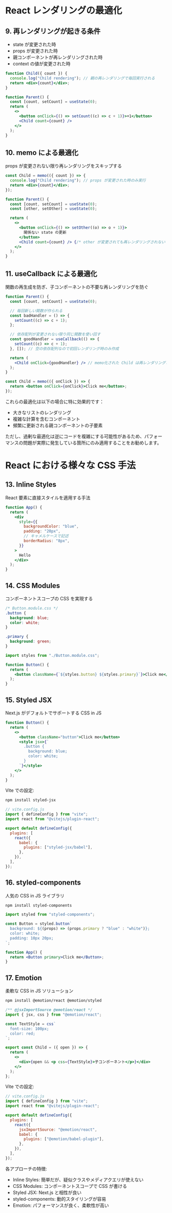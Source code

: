 # React レンダリングの最適化

## 9. 再レンダリングが起きる条件

- state が変更された時
- props が変更された時
- 親コンポーネントが再レンダリングされた時
- context の値が変更された時

```jsx
function Child({ count }) {
  console.log("Child rendering"); // 親の再レンダリングで毎回実行される
  return <div>{count}</div>;
}

function Parent() {
  const [count, setCount] = useState(0);
  return (
    <>
      <button onClick={() => setCount((c) => c + 1)}>+1</button>
      <Child count={count} />
    </>
  );
}
```

## 10. memo による最適化

props が変更されない限り再レンダリングをスキップする

```jsx
const Child = memo(({ count }) => {
  console.log("Child rendering"); // props が変更された時のみ実行
  return <div>{count}</div>;
});

function Parent() {
  const [count, setCount] = useState(0);
  const [other, setOther] = useState(0);

  return (
    <>
      <button onClick={() => setOther((o) => o + 1)}>
        関係ない state の更新
      </button>
      <Child count={count} /> {/* other が変更されても再レンダリングされない */}
    </>
  );
}
```

## 11. useCallback による最適化

関数の再生成を防ぎ、子コンポーネントの不要な再レンダリングを防ぐ

```jsx
function Parent() {
  const [count, setCount] = useState(0);

  // 毎回新しい関数が作られる
  const badHandler = () => {
    setCount((c) => c + 1);
  };

  // 依存配列が変更されない限り同じ関数を使い回す
  const goodHandler = useCallback(() => {
    setCount((c) => c + 1);
  }, []); // 空の依存配列なので初回レンダリング時のみ作成

  return (
    <Child onClick={goodHandler} /> // memo化された Child は再レンダリングされない
  );
}

const Child = memo(({ onClick }) => {
  return <button onClick={onClick}>Click me</button>;
});
```

これらの最適化は以下の場合に特に効果的です：

- 大きなリストのレンダリング
- 複雑な計算を含むコンポーネント
- 頻繁に更新される親コンポーネントの子要素

ただし、過剰な最適化は逆にコードを複雑にする可能性があるため、パフォーマンスの問題が実際に発生している箇所にのみ適用することをお勧めします。

# React における様々な CSS 手法

## 13. Inline Styles

React 要素に直接スタイルを適用する手法

```jsx
function App() {
  return (
    <div
      style={{
        backgroundColor: "blue",
        padding: "20px",
        // キャメルケースで記述
        borderRadius: "8px",
      }}
    >
      Hello
    </div>
  );
}
```

## 14. CSS Modules

コンポーネントスコープの CSS を実現する

```css
/* Button.module.css */
.button {
  background: blue;
  color: white;
}

.primary {
  background: green;
}
```

```jsx
import styles from "./Button.module.css";

function Button() {
  return (
    <button className={`${styles.button} ${styles.primary}`}>Click me</button>
  );
}
```

## 15. Styled JSX

Next.js がデフォルトでサポートする CSS in JS

```jsx
function Button() {
  return (
    <>
      <button className="button">Click me</button>
      <style jsx>{`
        .button {
          background: blue;
          color: white;
        }
      `}</style>
    </>
  );
}
```

Vite での設定:

```bash
npm install styled-jsx
```

```js
// vite.config.js
import { defineConfig } from "vite";
import react from "@vitejs/plugin-react";

export default defineConfig({
  plugins: [
    react({
      babel: {
        plugins: ["styled-jsx/babel"],
      },
    }),
  ],
});
```

## 16. styled-components

人気の CSS in JS ライブラリ

```bash
npm install styled-components
```

```jsx
import styled from "styled-components";

const Button = styled.button`
  background: ${(props) => (props.primary ? "blue" : "white")};
  color: white;
  padding: 10px 20px;
`;

function App() {
  return <Button primary>Click me</Button>;
}
```

## 17. Emotion

柔軟な CSS in JS ソリューション

```bash
npm install @emotion/react @emotion/styled
```

```jsx
/** @jsxImportSource @emotion/react */
import { jsx, css } from "@emotion/react";

const TextStyle = css`
  font-size: 100px;
  color: red;
`;

export const Child = ({ open }) => {
  return (
    <>
      <div>{open && <p css={TextStyle}>子コンポーネント</p>}</div>
    </>
  );
};
```

Vite での設定:

```js
// vite.config.js
import { defineConfig } from "vite";
import react from "@vitejs/plugin-react";

export default defineConfig({
  plugins: [
    react({
      jsxImportSource: "@emotion/react",
      babel: {
        plugins: ["@emotion/babel-plugin"],
      },
    }),
  ],
});
```

各アプローチの特徴:

- Inline Styles: 簡単だが、疑似クラスやメディアクエリが使えない
- CSS Modules: コンポーネントスコープで CSS が書ける
- Styled JSX: Next.js と相性が良い
- styled-components: 動的スタイリングが容易
- Emotion: パフォーマンスが良く、柔軟性が高い